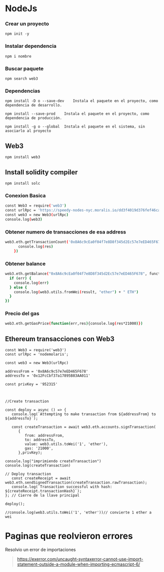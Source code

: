 # NodeJs

### Crear un proyecto

`npm init -y`

### Instalar dependencia

`npm i nombre`

### Buscar paquete

`npm search web3`

### Dependencias

`npm install -D	o --save-dev	Instala el paquete en el proyecto, como dependencia de desarrollo.`

`npm install --save-prod	Instala el paquete en el proyecto, como dependencia de producción.`

`npm install -g	o --global	Instala el paquete en el sistema, sin asociarlo al proyecto`

## Web3
```
npm install web3
```

## Install solidity compiler 
```
npm install solc
```


### Conexion Basica

```bash
const Web3 = require('web3')
const urlRpc = 'https://speedy-nodes-nyc.moralis.io/dd3f4019d376fef46ca1f578/eth/ropsten'; 
const web3 = new Web3(urlRpc)
console.log(web3)
```
### Obtener numero de transacciones de esa address

```bash
web3.eth.getTransactionCount('0x8A6c9cEa0f04f7e8D8f345d2Ec57e7eED465F678').then(res => {
      console.log(res)
    })
```
### Obtener balance

```bash
web3.eth.getBalance("0x8A6c9cEa0f04f7e8D8f345d2Ec57e7eED465F678", function(err, result) {
  if (err) {
    console.log(err)
  } else {
    console.log(web3.utils.fromWei(result, "ether") + " ETH")
  }
})
```

### Precio del gas

```bash
web3.eth.getGasPrice(function(err,res){console.log(res*21000)})
```

## Ethereum transacciones con Web3

```
const Web3 = require('web3')
const urlRpc = 'nodemolaris'; 

const web3 = new Web3(urlRpc)

addressFrom = '0x8A6c9c57e7eED465F678'
addressTo = '0x12FcCbf37a17895B83AA011'

const privKey = '952315'



//Create transaction

const deploy = async () => {
   console.log(`Attempting to make transaction from ${addressFrom} to ${addressTo}`);

   const createTransaction = await web3.eth.accounts.signTransaction(
      {
         from: addressFrom,
         to: addressTo,
         value: web3.utils.toWei('1', 'ether'),
         gas: '21000',
      },privKey);

console.log("imprimiendo createTransaction")
console.log(createTransaction)

// Deploy transaction
   const createReceipt = await web3.eth.sendSignedTransaction(createTransaction.rawTransaction);
   console.log(`Transaction successful with hash: ${createReceipt.transactionHash}`);
}; // Cierre de la llave principal

deploy();

//console.log(web3.utils.toWei('1', 'ether'))// convierte 1 ether a wei
```



# Paginas que reolvieron errores

Resolvio un error de importaciones
>https://exerror.com/uncaught-syntaxerror-cannot-use-import-statement-outside-a-module-when-importing-ecmascript-6/





